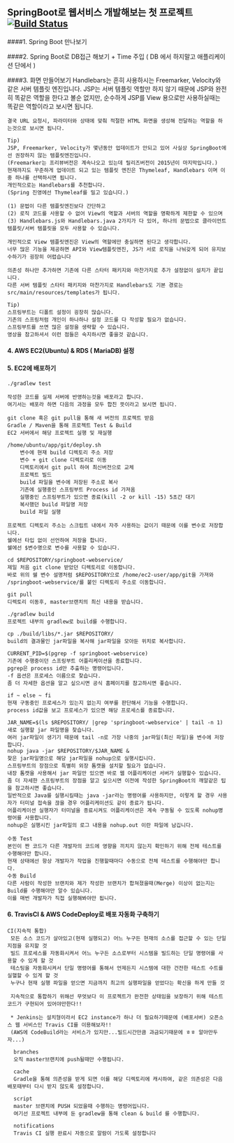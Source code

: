 ## SpringBoot로 웹서비스 개발해보는 첫 프로젝트 [![Build Status](https://travis-ci.org/HyunjunJeon/springboot_first_webservice.svg?branch=master)](https://travis-ci.org/HyunjunJeon/springboot_first_webservice) #####

####1. Spring Boot 만나보기

####2. Spring Boot로 DB접근 해보기 + Time 주입 
      ( DB 에서 하지말고 애플리케이션 단에서 )

####3. 화면 만들어보기
    Handlebars는 흔히 사용하시는 Freemarker, Velocity와 같은 서버 템플릿 엔진입니다.
    JSP는 서버 템플릿 역할만 하지 않기 때문에 JSP와 완전히 똑같은 역할을 한다고 볼순 없지만, 순수하게 JSP를 View 용으로만 사용하실때는 똑같은 역할이라고 보시면 됩니다.

    결국 URL 요청시, 파라미터와 상태에 맞춰 적절한 HTML 화면을 생성해 전달하는 역할을 하는것으로 보시면 됩니다.

    Tip)
    JSP, Freemarker, Velocity가 몇년동안 업데이트가 안되고 있어 사실상 SpringBoot에선 권장하지 않는 템플릿엔진입니다.
    (Freemarker는 프리뷰버전은 계속나오고 있는데 릴리즈버전이 2015년이 마지막입니다.)
    현재까지도 꾸준하게 업데이트 되고 있는 템플릿 엔진은 Thymeleaf, Handlebars 이며 이 중 하나를 선택하시면 됩니다.
    개인적으로는 Handlebars를 추천합니다.
    (Spring 진영에선 Thymeleaf를 밀고 있습니다.)

    (1) 문법이 다른 템플릿엔진보다 간단하고
    (2) 로직 코드를 사용할 수 없어 View의 역할과 서버의 역할을 명확하게 제한할 수 있으며
    (3) Handlebars.js와 Handlebars.java 2가지가 다 있어, 하나의 문법으로 클라이언트 템플릿/서버 템플릿을 모두 사용할 수 있습니다.

    개인적으로 View 템플릿엔진은 View의 역할에만 충실하면 된다고 생각합니다.
    너무 많은 기능을 제공하면 API와 View템플릿엔진, JS가 서로 로직을 나눠갖게 되어 유지보수하기가 굉장히 어렵습니다

    의존성 하나만 추가하면 기존에 다른 스타터 패키지와 마찬가지로 추가 설정없이 설치가 끝입니다.
    다른 서버 템플릿 스타터 패키지와 마찬가지로 Handlebars도 기본 경로는 src/main/resources/templates가 됩니다.

    Tip)
    스프링부트는 디폴트 설정이 굉장히 많습니다.
    기존의 스프링처럼 개인이 하나하나 설정 코드를 다 작성할 필요가 없습니다.
    스프링부트를 쓰면 많은 설정을 생략할 수 있습니다.
    영상을 참고하셔서 이런 점들은 숙지하시면 좋을것 같습니다.

#### 4. AWS EC2(Ubuntu) & RDS ( MariaDB) 설정

#### 5. EC2에 배포하기
    ./gradlew test

    작성한 코드를 실제 서버에 반영하는것을 배포라고 합니다.
    여기서는 배포라 하면 다음의 과정을 모두 합친 뜻이라고 보시면 됩니다.

    git clone 혹은 git pull을 통해 새 버전의 프로젝트 받음
    Gradle / Maven을 통해 프로젝트 Test & Build
    EC2 서버에서 해당 프로젝트 실행 및 재실행

    /home/ubuntu/app/git/deploy.sh
        변수에 현재 build 디렉토리 주소 저장
        변수 + git clone 디렉토리로 이동
        디렉토리에서 git pull 하여 최신버전으로 교체
        프로젝트 빌드
        build 파일을 변수에 저장된 주소로 복사
        기존에 실행중인 스프링부트 Process id 가져옴
        실행중인 스프링부트가 있으면 종료(kill -2 or kill -15) 5초간 대기
        복사했던 build 파일명 저장
        build 파일 실행

    프로젝트 디렉토리 주소는 스크립트 내에서 자주 사용하는 값이기 때문에 이를 변수로 저장합니다.
    쉘에선 타입 없이 선언하여 저장을 합니다.
    쉘에선 $변수명으로 변수를 사용할 수 있습니다.

    cd $REPOSITORY/springboot-webservice/
    제일 처음 git clone 받았던 디렉토리로 이동합니다.
    바로 위의 쉘 변수 설명처럼 $REPOSITORY으로 /home/ec2-user/app/git을 가져와 /springboot-webservice/를 붙인 디렉토리 주소로 이동합니다.

    git pull
    디렉토리 이동후, master브랜치의 최신 내용을 받습니다.

    ./gradlew build
    프로젝트 내부의 gradlew로 build를 수행합니다.

    cp ./build/libs/*.jar $REPOSITORY/
    build의 결과물인 jar파일을 복사해 jar파일을 모아둔 위치로 복사합니다.

    CURRENT_PID=$(pgrep -f springboot-webservice)
    기존에 수행중이던 스프링부트 어플리케이션을 종료합니다.
    pgrep은 process id만 추출하는 명령어입니다.
    -f 옵션은 프로세스 이름으로 찾습니다.
    좀 더 자세한 옵션을 알고 싶으시면 공식 홈페이지를 참고하시면 좋습니다.

    if ~ else ~ fi
    현재 구동중인 프로세스가 있는지 없는지 여부를 판단해서 기능을 수행합니다.
    process id값을 보고 프로세스가 있으면 해당 프로세스를 종료합니다.

    JAR_NAME=$(ls $REPOSITORY/ |grep 'springboot-webservice' | tail -n 1)
    새로 실행할 jar 파일명을 찾습니다.
    여러 jar파일이 생기기 때문에 tail -n로 가장 나중의 jar파일(최신 파일)을 변수에 저장합니다.
    nohup java -jar $REPOSITORY/$JAR_NAME &
    찾은 jar파일명으로 해당 jar파일을 nohup으로 실행시킵니다.
    스프링부트의 장점으로 특별히 외장 톰캣을 설치할 필요가 없습니다.
    내장 톰캣을 사용해서 jar 파일만 있으면 바로 웹 어플리케이션 서버가 실행할수 있습니다.
    좀 더 자세한 스프링부트의 장점을 알고 싶으시면 이전에 작성한 SpringBoot의 깨알같은 팁을 참고하시면 좋습니다.
    일반적으로 Java를 실행시킬때는 java -jar라는 명령어를 사용하지만, 이렇게 할 경우 사용자가 터미널 접속을 끊을 경우 어플리케이션도 같이 종료가 됩니다.
    어플리케이션 실행자가 터미널을 종료시켜도 어플리케이션은 계속 구동될 수 있도록 nohup명령어를 사용합니다.
    nohup은 실행시킨 jar파일의 로그 내용을 nohup.out 이란 파일에 남깁니다.

    수동 Test
    본인이 짠 코드가 다른 개발자의 코드에 영향을 끼치지 않는지 확인하기 위해 전체 테스트를 수행해야만 합니다.
    현재 상태에선 항상 개발자가 작업을 진행할때마다 수동으로 전체 테스트를 수행해야만 합니다.
    수동 Build
    다른 사람이 작성한 브랜치와 제가 작성한 브랜치가 합쳐졌을때(Merge) 이상이 없는지는 Build를 수행해야만 알수 있습니다.
    이를 매번 개발자가 직접 실행해봐야만 됩니다.


#### 6. TravisCI & AWS CodeDeploy로 배포 자동화 구축하기

    CI(지속적 통합)
     모든 소스 코드가 살아있고(현재 실행되고) 어느 누구든 현재의 소스를 접근할 수 있는 단일 지점을 유지할 것
     빌드 프로세스를 자동화시켜서 어느 누구든 소스로부터 시스템을 빌드하는 단일 명령어를 사용할 수 있게 할 것
     테스팅을 자동화시켜서 단일 명령어를 통해서 언제든지 시스템에 대한 건전한 테스트 수트를 실핼할 수 있게 할 것
     누구나 현재 실행 파일을 얻으면 지금까지 최고의 실행파일을 얻었다는 확신을 하게 만들 것

     지속적으로 통합하기 위해선 무엇보다 이 프로젝트가 완전한 상태임을 보장하기 위해 테스트 코드가 구현되어 있어야만한다!!

     * Jenkins는 설치형이라서 EC2 instance가 하나 더 필요하기때문에 (배포서버) 오픈소스 웹 서비스인 Travis CI를 이용해보자!!
     (AWS에 CodeBuild라는 서비스가 있지만...빌드시간만큼 과금되기때문에 ㅎㅎ 알아만두자...)

      branches
      오직 master브랜치에 push될때만 수행됩니다.

      cache
      Gradle을 통해 의존성을 받게 되면 이를 해당 디렉토리에 캐시하여, 같은 의존성은 다음 배포때부터 다시 받지 않도록 설정합니다.

      script
      master 브랜치에 PUSH 되었을때 수행하는 명령어입니다.
      여기선 프로젝트 내부에 둔 gradlew을 통해 clean & build 를 수행합니다.

      notifications
      Travis CI 실행 완료시 자동으로 알람이 가도록 설정합니다








